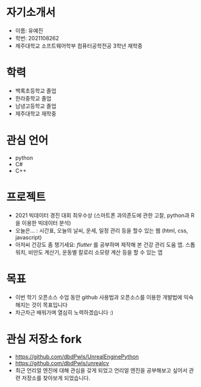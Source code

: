 # 자기소개서
- 이름: 유예진
- 학번: 2021108262
- 제주대학교 소프트웨어학부 컴퓨터공학전공 3학년 재학중

# 학력
- 백록초등학교 졸업
- 한라중학교 졸업
- 남녕고등학교 졸업
- 제주대학교 재학중

# 관심 언어
- python
- C#
- C++

# 프로젝트
- 2021 빅데이터 경진 대회 최우수상 (스마트폰 과의존도에 관한 고찰, python과 R을 이용한 빅데이터 분석)
- 오늘은... : 시간표, 오늘의 날씨, 운세, 일정 관리 등을 할수 있는 웹 (html, css, javascript)
- 아저씨 건강도 좀 챙기세요: *flutter* 를 공부하며 제작해 본 건강 관리 도움 앱. 스톱워치, 비만도 계산기, 운동별 칼로리 소모량 계산 등을 할 수 있는 앱

# 목표
- 이번 학기 오픈소스 수업 동안 github 사용법과 오픈소스를 이용한 개발법에 익숙해지는 것이 목표입니다
- 차근차근 배워가며 열심히 노력하겠습니다 :)

# 관심 저장소 fork
- https://github.com/dbdPwls/UnrealEnginePython
- https://github.com/dbdPwls/unrealcv
- 최근 언리얼 엔진에 대해 관심을 갖게 되었고 언리얼 엔진을 공부해보고 싶어서 관련 저장소를 찾아보게 되었습니다.
